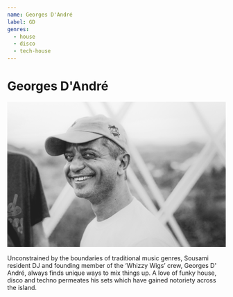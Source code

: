 ```yaml
---
name: Georges D'André
label: GD
genres:
  - house
  - disco
  - tech-house
---
```


# Georges D'André

![](./assets/images/GeorgesDandre.jpg)

Unconstrained by the boundaries of traditional music genres, Sousami resident DJ and founding member of the ‘Whizzy Wigs’ crew, Georges D' André, always finds unique ways to mix things up. A love of funky house, disco and techno permeates his sets which have gained notoriety across the island.
